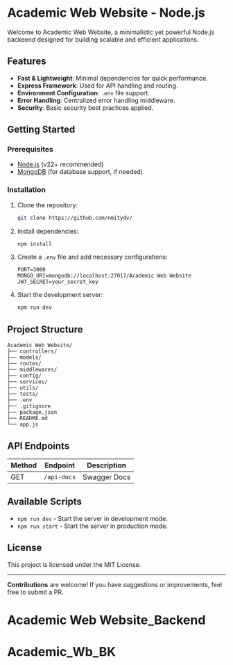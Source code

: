 # Academic Web Website - Node.js 

Welcome to Academic Web Website, a minimalistic yet powerful Node.js backeend designed for building scalable and efficient applications.

## Features

- **Fast & Lightweight**: Minimal dependencies for quick performance.
- **Express Framework**: Used for API handling and routing.
- **Environment Configuration**: `.env` file support.
- **Error Handling**: Centralized error handling middleware.
- **Security**: Basic security best practices applied.

## Getting Started

### Prerequisites
- [Node.js](https://nodejs.org/) (v22+ recommended)
- [MongoDB](https://www.mongodb.com/) (for database support, if needed)

### Installation

1. Clone the repository:
   ```sh
   git clone https://github.com/nmitydv/
   ```

2. Install dependencies:
   ```sh
   npm install
   ```

3. Create a `.env` file and add necessary configurations:
   ```
   PORT=3000
   MONGO_URI=mongodb://localhost:27017/Academic Web Website
   JWT_SECRET=your_secret_key
   ```

4. Start the development server:
   ```sh
   npm run dev
   ```

## Project Structure

```
Academic Web Website/
├── controllers/
├── models/
├── routes/
├── middlewares/
├── config/
├── services/
├── utils/
├── tests/
├── .env
├── .gitignore
├── package.json
├── README.md
└── app.js

```

## API Endpoints

| Method | Endpoint        | Description       |
|--------|---------------|------------------|
| GET    | `/api-docs`  | Swagger Docs     |

## Available Scripts

- `npm run dev` - Start the server in development mode.
- `npm run start` - Start the server in production mode.

## License
This project is licensed under the MIT License.

---

**Contributions** are welcome! If you have suggestions or improvements, feel free to submit a PR.

# Academic Web Website_Backend
# Academic_Wb_BK
